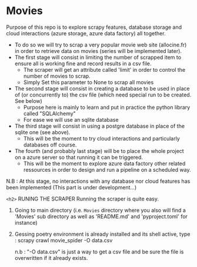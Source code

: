 # Movies

Purpose of this repo is to explore scrapy features, database storage and cloud interactions (azure storage, azure data factory) all together.

* To do so we will try to scrap a very popular movie web site (allocine.fr) in order to retrieve data on movies (series will be implemented later).
* The first stage will consist in limiting the number of scrapped item to ensure all is working fine and record results in a csv file.
  * The scraper will get an attribute called 'limit' in order to control the number of movies to scrap.
  * Simply Set this parameter to None to scrap all movies
* The second stage will consist in creating a database to be used in place of (or concurrently to) the csv file (which need special run to be created. See below)
  * Purpose here is mainly to learn and put in practice the python library called "SQLAlchemy"
  * For ease we will use an sqlite database
* The third stage will consist in using a postgre database in place of the sqlite one (see above).
  * This will be the moment to try cloud interactions and particularly databases off course.
* The fourth (and probably last stage) will be to place the whole project on a azure server so that running it can be triggered.
  * This will be the moment to explore azure data factory other related ressources in order to design and run a pipeline on a scheduled way.

N.B : At this stage, no interactions with any database nor cloud features has been implemented (This part is under development...)


`<h2>` RUNING THE SCRAPER Running the scraper is quite easy.

1. Going to main directory (i.e. `Movies` directory where you also will find a 'Movies' sub directory as well as 'README.md' and 'pyproject.toml' for instance)
2. Gessing poetry environment is already installed and its shell active, type :
   scrapy crawl movie_spider -O data.csv

    n.b : "-O data.csv" is just a way to get a csv file and be sure the file is overwritten if it already exists.
